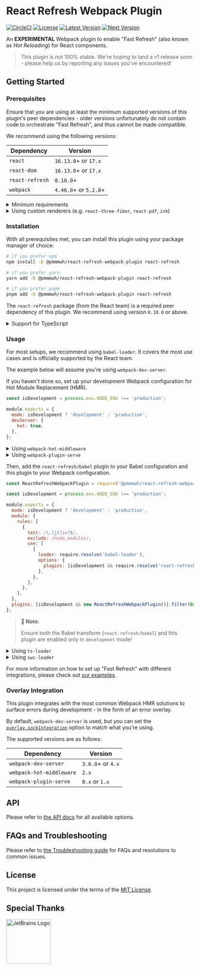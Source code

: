 # React Refresh Webpack Plugin

[circleci]: https://app.circleci.com/pipelines/github/pmmmwh/react-refresh-webpack-plugin
[circleci:badge]: https://img.shields.io/circleci/project/github/pmmmwh/react-refresh-webpack-plugin/main
[license:badge]: https://img.shields.io/github/license/pmmmwh/react-refresh-webpack-plugin
[npm:latest]: https://www.npmjs.com/package/@pmmmwh/react-refresh-webpack-plugin/v/latest
[npm:latest:badge]: https://img.shields.io/npm/v/@pmmmwh/react-refresh-webpack-plugin/latest
[npm:next]: https://www.npmjs.com/package/@pmmmwh/react-refresh-webpack-plugin/v/next
[npm:next:badge]: https://img.shields.io/npm/v/@pmmmwh/react-refresh-webpack-plugin/next

[![CircleCI][circleci:badge]][circleci]
[![License][license:badge]](./LICENSE)
[![Latest Version][npm:latest:badge]][npm:latest]
[![Next Version][npm:next:badge]][npm:next]

An **EXPERIMENTAL** Webpack plugin to enable "Fast Refresh" (also known as _Hot Reloading_) for React components.

> This plugin is not 100% stable.
> We're hoping to land a v1 release soon - please help us by reporting any issues you've encountered!

## Getting Started

### Prerequisites

Ensure that you are using at least the minimum supported versions of this plugin's peer dependencies -
older versions unfortunately do not contain code to orchestrate "Fast Refresh",
and thus cannot be made compatible.

We recommend using the following versions:

| Dependency      | Version               |
| --------------- | --------------------- |
| `react`         | `16.13.0`+ or `17.x`  |
| `react-dom`     | `16.13.0`+ or `17.x`  |
| `react-refresh` | `0.10.0`+             |
| `webpack`       | `4.46.0`+ or `5.2.0`+ |

<details>
<summary>Minimum requirements</summary>
<br />

| Dependency      | Version  |
| --------------- | -------- |
| `react`         | `16.9.0` |
| `react-dom`     | `16.9.0` |
| `react-refresh` | `0.10.0` |
| `webpack`       | `4.43.0` |

</details>

<details>
<summary>
Using custom renderers (e.g. <code>react-three-fiber</code>, <code>react-pdf</code>, <code>ink</code>)
</summary>
<br />

To ensure full support of "Fast Refresh" with components rendered by custom renderers,
you should ensure the renderer you're using depends on a recent version of `react-reconciler`.

We recommend version `0.25.0` or above, but any versions above `0.22.0` should work.

If the renderer is not compatible, please file them an issue instead.

</details>

### Installation

With all prerequisites met, you can install this plugin using your package manager of choice:

```sh
# if you prefer npm
npm install -D @pmmmwh/react-refresh-webpack-plugin react-refresh

# if you prefer yarn
yarn add -D @pmmmwh/react-refresh-webpack-plugin react-refresh

# if you prefer pnpm
pnpm add -D @pmmmwh/react-refresh-webpack-plugin react-refresh
```

The `react-refresh` package (from the React team) is a required peer dependency of this plugin.
We recommend using version `0.10.0` or above.

<details>
<summary>Support for TypeScript</summary>
<br />

TypeScript support is available out-of-the-box for those who use `webpack.config.ts`.

Our exported types however depends on `type-fest`, so you'll have to add it as a `devDependency`:

```sh
# if you prefer npm
npm install -D type-fest

# if you prefer yarn
yarn add -D type-fest

# if you prefer pnpm
pnpm add -D type-fest
```

> **:memo: Note**:
>
> `type-fest@2.x` only supports Node.js v12.20 or above.
> If you're using an older version of Node.js, please install `type-fest@1.x`.

</details>

### Usage

For most setups, we recommend using `babel-loader`.
It covers the most use cases and is officially supported by the React team.

The example below will assume you're using `webpack-dev-server`.

If you haven't done so, set up your development Webpack configuration for Hot Module Replacement (HMR).

```js
const isDevelopment = process.env.NODE_ENV !== 'production';

module.exports = {
  mode: isDevelopment ? 'development' : 'production',
  devServer: {
    hot: true,
  },
};
```

<details>
<summary>Using <code>webpack-hot-middleware</code></summary>
<br />

```js
const webpack = require('webpack');

const isDevelopment = process.env.NODE_ENV !== 'production';

module.exports = {
  mode: isDevelopment ? 'development' : 'production',
  plugins: [isDevelopment && new webpack.HotModuleReplacementPlugin()].filter(Boolean),
};
```

</details>

<details>
<summary>Using <code>webpack-plugin-serve</code></summary>
<br />

```js
const { WebpackPluginServe } = require('webpack-plugin-serve');

const isDevelopment = process.env.NODE_ENV !== 'production';

module.exports = {
  mode: isDevelopment ? 'development' : 'production',
  plugins: [isDevelopment && new WebpackPluginServe()].filter(Boolean),
};
```

</details>

Then, add the `react-refresh/babel` plugin to your Babel configuration and this plugin to your Webpack configuration.

```js
const ReactRefreshWebpackPlugin = require('@pmmmwh/react-refresh-webpack-plugin');

const isDevelopment = process.env.NODE_ENV !== 'production';

module.exports = {
  mode: isDevelopment ? 'development' : 'production',
  module: {
    rules: [
      {
        test: /\.[jt]sx?$/,
        exclude: /node_modules/,
        use: [
          {
            loader: require.resolve('babel-loader'),
            options: {
              plugins: [isDevelopment && require.resolve('react-refresh/babel')].filter(Boolean),
            },
          },
        ],
      },
    ],
  },
  plugins: [isDevelopment && new ReactRefreshWebpackPlugin()].filter(Boolean),
};
```

> **:memo: Note**:
>
> Ensure both the Babel transform (`react-refresh/babel`) and this plugin are enabled only in `development` mode!

<details>
<summary>Using <code>ts-loader</code></summary>
<br />

> **:warning: Warning**:
> This is an un-official integration maintained by the community.

Install [`react-refresh-typescript`](https://github.com/Jack-Works/react-refresh-transformer/tree/main/typescript).
Ensure your TypeScript version is at least 4.0.

```sh
# if you prefer npm
npm install -D react-refresh-typescript

# if you prefer yarn
yarn add -D react-refresh-typescript

# if you prefer pnpm
pnpm add -D react-refresh-typescript
```

Then, instead of wiring up `react-refresh/babel` via `babel-loader`,
you can wire-up `react-refresh-typescript` with `ts-loader`:

```js
const ReactRefreshWebpackPlugin = require('@pmmmwh/react-refresh-webpack-plugin');
const ReactRefreshTypeScript = require('react-refresh-typescript');

const isDevelopment = process.env.NODE_ENV !== 'production';

module.exports = {
  mode: isDevelopment ? 'development' : 'production',
  module: {
    rules: [
      {
        test: /\.[jt]sx?$/,
        exclude: /node_modules/,
        use: [
          {
            loader: require.resolve('ts-loader'),
            options: {
              getCustomTransformers: () => ({
                before: [isDevelopment && ReactRefreshTypeScript()].filter(Boolean),
              }),
              transpileOnly: isDevelopment,
            },
          },
        ],
      },
    ],
  },
  plugins: [isDevelopment && new ReactRefreshWebpackPlugin()].filter(Boolean),
};
```

> `ts-loader` won't work with HMR unless `transpileOnly` is set to `true`.
> You should use `ForkTsCheckerWebpackPlugin` if you need typechecking during development.

</details>

<details>
<summary>Using <code>swc-loader</code></summary>
<br />

> **:warning: Warning**:
> This is an un-official integration maintained by the community.

Ensure your `@swc/core` version is at least `1.2.86`.
It is also recommended to use `swc-loader` version `0.1.13` or above.

Then, instead of wiring up `react-refresh/babel` via `babel-loader`,
you can wire-up `swc-loader` and use the `refresh` transform:

```js
const ReactRefreshWebpackPlugin = require('@pmmmwh/react-refresh-webpack-plugin');

const isDevelopment = process.env.NODE_ENV !== 'production';

module.exports = {
  mode: isDevelopment ? 'development' : 'production',
  module: {
    rules: [
      {
        test: /\.[jt]sx?$/,
        exclude: /node_modules/,
        use: [
          {
            loader: require.resolve('swc-loader'),
            options: {
              jsc: {
                transform: {
                  react: {
                    development: isDevelopment,
                    refresh: isDevelopment,
                  },
                },
              },
            },
          },
        ],
      },
    ],
  },
  plugins: [isDevelopment && new ReactRefreshWebpackPlugin()].filter(Boolean),
};
```

> Starting from version `0.1.13`, `swc-loader` will set the `development` option based on Webpack's `mode` option.
> `swc` won't enable fast refresh when `development` is `false`.

</details>

For more information on how to set up "Fast Refresh" with different integrations,
please check out [our examples](examples).

### Overlay Integration

This plugin integrates with the most common Webpack HMR solutions to surface errors during development -
in the form of an error overlay.

By default, `webpack-dev-server` is used,
but you can set the [`overlay.sockIntegration`](docs/API.md#sockintegration) option to match what you're using.

The supported versions are as follows:

| Dependency               | Version           |
| ------------------------ | ----------------- |
| `webpack-dev-server`     | `3.6.0`+ or `4.x` |
| `webpack-hot-middleware` | `2.x`             |
| `webpack-plugin-serve`   | `0.x` or `1.x`    |

## API

Please refer to [the API docs](docs/API.md) for all available options.

## FAQs and Troubleshooting

Please refer to [the Troubleshooting guide](docs/TROUBLESHOOTING.md) for FAQs and resolutions to common issues.

## License

This project is licensed under the terms of the [MIT License](/LICENSE).

## Special Thanks

<a href="https://jb.gg/OpenSource?from=ReactRefreshWebpackPlugin" target="_blank">
  <img
    alt="JetBrains Logo"
    src="https://user-images.githubusercontent.com/9338255/132110580-61d3dba5-f5c7-4479-bd8e-39cd65b42fc5.png"
    width="120"
  />
</a>
